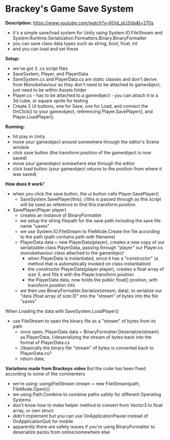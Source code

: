 # Brackey's Game Save System

**Description:**
https://www.youtube.com/watch?v=XOjd_qU2Ido&t=270s
- it's a simple save/load system for Unity using System.IO.FileStream and System.Runtime.Serialization.Formatters.Binary.BinaryFormatter
- you can save class data types such as string, bool, float, int
- and you can load and set these

**Setup:**
- we've got 3 .cs script files
- SaveSystem, Player, and PlayerData
- SaveSystem.cs and PlayerData.cs are static classes and don't derive from Monobehaviour so they don't need to be attached to gameobject, just need to be within Assets folder
- Player.cs - has to be attached to a gameobject - you can attach it to a 3d cube, or square sprite for testing
- Create 2 UI buttons, one for Save, one for Load, and connect the OnClick() to your gameobject, referencing Player.SavePlayer(), and Player.LoadPlayer()

**Running:**
- hit play in Unity
- move your gameobject around somewhere through the editor's Scene window
- click save button (the transform.position of the gameobject is now saved)
- move your gameobject somewhere else through the editor
- click load button (your gameobject returns to the position from where it was saved)

**How does it work**?
- when you click the save button, the ui button calls Player.SavePlayer()
  -  SaveSystem.SavePlayer(this); //this is passed through as this script will be used as reference to find this.transform.position
- SavePlayer(Player player)
  -  creates an instance of BinaryFormatter
  -  we setup the string filepath for the save path including the save file name "saves"
  -  we use System.IO.FileStream to FileMode.Create the file according to the path (path contains path with filename)
    - PlayerData data = new PlayerData(player), creates a new copy of our serializable class PlayerData, passing through "player" our Player.cs monobehaviour class attached to the gameobject
      - when PlayerData is instantiated, since it has a "constructor"  (a method that is automatically invoked on class instantiation)
      - the constructor PlayerData(player player), creates a float array of size 3, and fills it with the Player.transform.position
      - the PlayerData data, now holds the public float[] position, with transform.position info
    - we then use BinaryFormatter.Serialize(stream, data), to serialize our "data (float array of size:3)" into the "stream" of bytes into the file "saves"

When Loading the data with SaveSystem.LoadPlayer()
- use FileStream to open the binary file as a "stream" of bytes from its path
  - once open, PlayerData data = BinaryFormatter.Deserialize(stream) as PlayerData; //deserializing the stream of bytes back into the format of PlayerData.cs
  - //basically the binary file "stream" of bytes is converted back to PlayerData.cs?
  - return data;



**Variations made from Brackeys video**
But the code has been fixed according to some of the commenters
- we're using: using(FielStream stream = new FileStream(path, FileMode.Open){}
- we using Path.Combine to combine paths safely for different Operating Systems
- don't know how to make helper method to convert from Vector3 to float array, or own struct
- didn't implement but you can use OnApplicationPause instead of OnApplicationQuit for mobile
- apparently there are safety issues if you're using BinaryFormatter to deserialize packs from online/somewhere else

